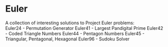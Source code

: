 # Euler

A collection of interesting solutions to Project Euler problems:  
Euler24 - Permutation Generator
Euler41 - Largest Pandigital Prime
Euler42 - Coded Triangle Numbers
Euler44 - Pentagon Numbers
Euler45 - Triangular, Pentagonal, Hexagonal
Euler96 - Sudoku Solver  

